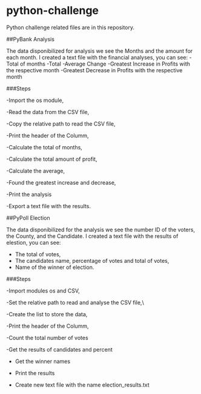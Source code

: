 # python-challenge

Python challenge related files are in this repository.

##PyBank Analysis

The data disponibilized for analysis we see the Months and the amount for each month.
I created a text file with the financial analyses, you can see:
-Total of months
-Total
-Average Change
-Greatest Increase in Profits with the respective month
-Greatest Decrease in Profits with the respective month

###Steps

-Import the os module,

-Read the data from the CSV file,

-Copy the relative path to read the CSV file,

-Print the header of the Columm,

-Calculate the total of months,

-Calculate the total amount of profit,

-Calculate the average,

-Found the greatest increase and decrease,

-Print the analysis

-Export a text file with the results.

##PyPoll Election

The data disponibilized for the analysis we see the number ID of the voters, the County, and the Candidate.
I created a text file with the results of elestion, you can see:
- The total of votes,
- The candidates name, percentage of votes and total of votes,
- Name of the winner of election.

###Steps

-Import modules os and CSV,

-Set the relative path to read and analyse the CSV file,\

-Create the list to store the data,

-Print the header of the Columm,

-Count the total number of votes

-Get the results of candidates and percent 

- Get the winner names

- Print the results

- Create new text file with the name election_results.txt



